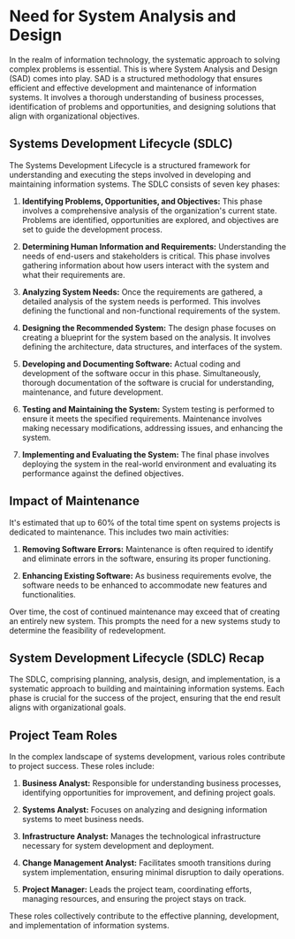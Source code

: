 # Need for System Analysis and Design

In the realm of information technology, the systematic approach to solving complex problems is essential. This is where System Analysis and Design (SAD) comes into play. SAD is a structured methodology that ensures efficient and effective development and maintenance of information systems. It involves a thorough understanding of business processes, identification of problems and opportunities, and designing solutions that align with organizational objectives.

## Systems Development Lifecycle (SDLC)

The Systems Development Lifecycle is a structured framework for understanding and executing the steps involved in developing and maintaining information systems. The SDLC consists of seven key phases:

1. **Identifying Problems, Opportunities, and Objectives:** This phase involves a comprehensive analysis of the organization's current state. Problems are identified, opportunities are explored, and objectives are set to guide the development process.

2. **Determining Human Information and Requirements:** Understanding the needs of end-users and stakeholders is critical. This phase involves gathering information about how users interact with the system and what their requirements are.

3. **Analyzing System Needs:** Once the requirements are gathered, a detailed analysis of the system needs is performed. This involves defining the functional and non-functional requirements of the system.

4. **Designing the Recommended System:** The design phase focuses on creating a blueprint for the system based on the analysis. It involves defining the architecture, data structures, and interfaces of the system.

5. **Developing and Documenting Software:** Actual coding and development of the software occur in this phase. Simultaneously, thorough documentation of the software is crucial for understanding, maintenance, and future development.

6. **Testing and Maintaining the System:** System testing is performed to ensure it meets the specified requirements. Maintenance involves making necessary modifications, addressing issues, and enhancing the system.

7. **Implementing and Evaluating the System:** The final phase involves deploying the system in the real-world environment and evaluating its performance against the defined objectives.

## Impact of Maintenance

It's estimated that up to 60% of the total time spent on systems projects is dedicated to maintenance. This includes two main activities:

1. **Removing Software Errors:** Maintenance is often required to identify and eliminate errors in the software, ensuring its proper functioning.

2. **Enhancing Existing Software:** As business requirements evolve, the software needs to be enhanced to accommodate new features and functionalities.

Over time, the cost of continued maintenance may exceed that of creating an entirely new system. This prompts the need for a new systems study to determine the feasibility of redevelopment.

## System Development Lifecycle (SDLC) Recap

The SDLC, comprising planning, analysis, design, and implementation, is a systematic approach to building and maintaining information systems. Each phase is crucial for the success of the project, ensuring that the end result aligns with organizational goals.

## Project Team Roles

In the complex landscape of systems development, various roles contribute to project success. These roles include:

1. **Business Analyst:** Responsible for understanding business processes, identifying opportunities for improvement, and defining project goals.

2. **Systems Analyst:** Focuses on analyzing and designing information systems to meet business needs.

3. **Infrastructure Analyst:** Manages the technological infrastructure necessary for system development and deployment.

4. **Change Management Analyst:** Facilitates smooth transitions during system implementation, ensuring minimal disruption to daily operations.

5. **Project Manager:** Leads the project team, coordinating efforts, managing resources, and ensuring the project stays on track.

These roles collectively contribute to the effective planning, development, and implementation of information systems.
